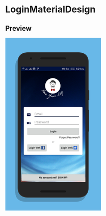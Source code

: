 # LoginMaterialDesign
## Preview
<img src=https://github.com/rohmts/LoginMaterialDesign/blob/master/screenshot/login.png width="300" height="540">
